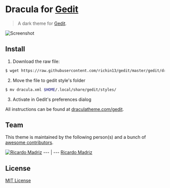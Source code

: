 # Dracula for [Gedit](https://wiki.gnome.org/Apps/Gedit)

> A dark theme for [Gedit](https://wiki.gnome.org/Apps/Gedit).

![Screenshot](http://i.imgur.com/paelbpq.png)

## Install

 1. Download the raw file:

 ```bash
 $ wget https://raw.githubusercontent.com/richin13/gedit/master/gedit/dracula.xml
 ```

  2. Move the file to gedit style's folder

  ```bash
  $ mv dracula.xml $HOME/.local/share/gedit/styles/
  ```

   3. Activate in Gedit's preferences dialog

All instructions can be found at [draculatheme.com/gedit](https://draculatheme.com/gedit).

## Team

This theme is maintained by the following person(s) and a bunch of [awesome contributors](https://github.com/dracula/template/graphs/contributors).

[![Ricardo Madriz](https://avatars3.githubusercontent.com/u/8370058?v=3&s=96)](https://github.com/richin13)
--- | ---
[Ricardo Madriz](https://github.com/richin13)

## License

[MIT License](./LICENSE)

